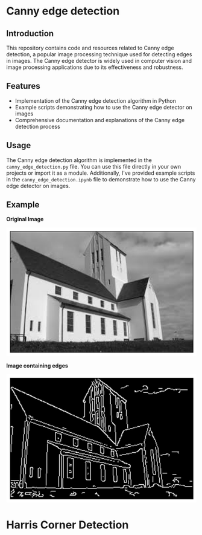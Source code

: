 # Canny edge detection

## Introduction
This repository contains code and resources related to Canny edge detection, a popular image processing technique used for detecting edges in images. The Canny edge detector is widely used in computer vision and image processing applications due to its effectiveness and robustness.

## Features
- Implementation of the Canny edge detection algorithm in Python
- Example scripts demonstrating how to use the Canny edge detector on images
- Comprehensive documentation and explanations of the Canny edge detection process

## Usage
The Canny edge detection algorithm is implemented in the `canny_edge_detection.py` file. You can use this file directly in your own projects or import it as a module.  Additionally, I've provided example scripts in the `canny_edge_detection.ipynb` file to demonstrate how to use the Canny edge detector on images.

## Example
**Original Image**

![Original Image](Images/original_image.png)

**Image containing edges**

![Edge Image](Images/edge_image.png)

# Harris Corner Detection
